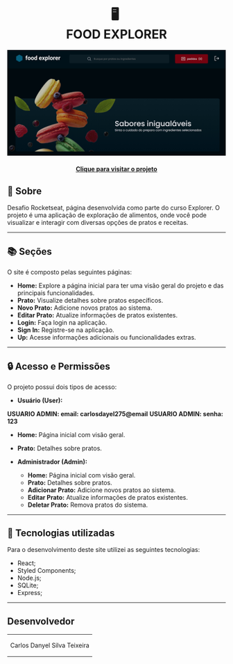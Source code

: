 <h1 align="center">
  🖥️ ​<br>FOOD EXPLORER
</h1>

![Resultado final do projeto](./src/assets/tela.jpeg)

<h4 align="center"><a href="https://food-front-end-cyan.vercel.app/">Clique para visitar o projeto</a></h4>

## 🌟 Sobre

Desafio Rocketseat, página desenvolvida como parte do curso Explorer. O projeto é uma aplicação de exploração de alimentos, onde você pode visualizar e interagir com diversas opções de pratos e receitas.

---

## 📚 Seções

O site é composto pelas seguintes páginas:

- **Home:** Explore a página inicial para ter uma visão geral do projeto e das principais funcionalidades.
- **Prato:** Visualize detalhes sobre pratos específicos.
- **Novo Prato:** Adicione novos pratos ao sistema.
- **Editar Prato:** Atualize informações de pratos existentes.
- **Login:** Faça login na aplicação.
- **Sign In:** Registre-se na aplicação.
- **Up:** Acesse informações adicionais ou funcionalidades extras.

---

## 🔒 Acesso e Permissões

O projeto possui dois tipos de acesso:

- **Usuário (User):**

 **USUARIO ADMIN: email: carlosdayel275@email**
 **USUARIO ADMIN: senha: 123**

  - **Home:** Página inicial com visão geral.
  - **Prato:** Detalhes sobre pratos.

- **Administrador (Admin):**
  - **Home:** Página inicial com visão geral.
  - **Prato:** Detalhes sobre pratos.
  - **Adicionar Prato:** Adicione novos pratos ao sistema.
  - **Editar Prato:** Atualize informações de pratos existentes.
  - **Deletar Prato:** Remova pratos do sistema.

---

## 💼 Tecnologias utilizadas

Para o desenvolvimento deste site utilizei as seguintes tecnologias:

- React;
- Styled Components;
- Node.js;
- SQLite;
- Express;

---

<h2>Desenvolvedor</h2>

<table>
  <tr>
    <td align="center">
      <p>Carlos Danyel Silva Teixeira</p>
    </td>
  </tr>
</table>
